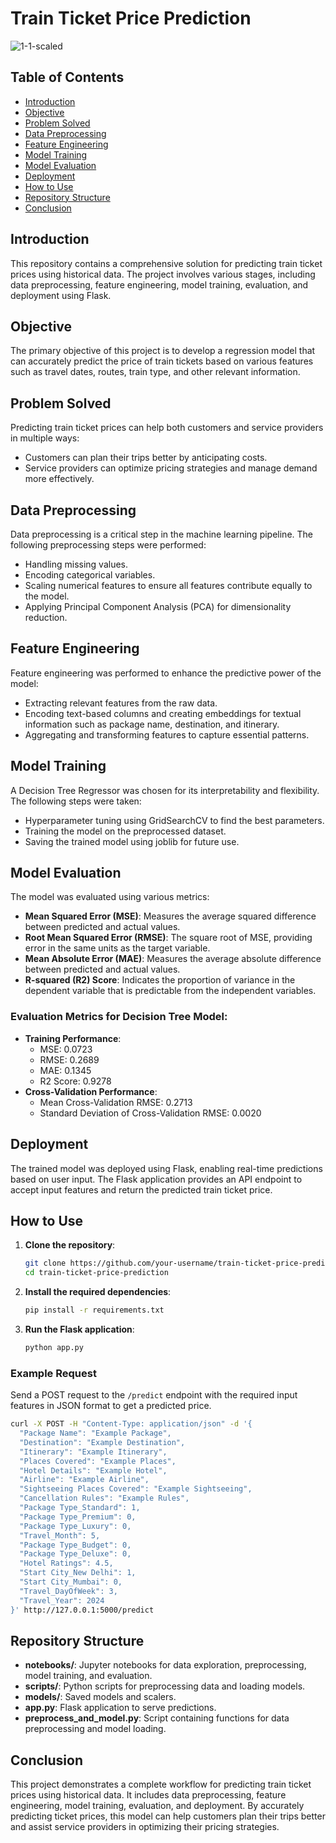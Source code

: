 # Train Ticket Price Prediction

![1-1-scaled](https://github.com/Asfiya-edu/Train-Ticket-Price-Prediction-using-Machine-Learning/assets/135417984/dff8b293-cc19-4279-9238-d8313616b88c)

## Table of Contents
- [Introduction](#introduction)
- [Objective](#objective)
- [Problem Solved](#problem-solved)
- [Data Preprocessing](#data-preprocessing)
- [Feature Engineering](#feature-engineering)
- [Model Training](#model-training)
- [Model Evaluation](#model-evaluation)
- [Deployment](#deployment)
- [How to Use](#how-to-use)
- [Repository Structure](#repository-structure)
- [Conclusion](#conclusion)

## Introduction
This repository contains a comprehensive solution for predicting train ticket prices using historical data. The project involves various stages, including data preprocessing, feature engineering, model training, evaluation, and deployment using Flask.

## Objective
The primary objective of this project is to develop a regression model that can accurately predict the price of train tickets based on various features such as travel dates, routes, train type, and other relevant information.

## Problem Solved
Predicting train ticket prices can help both customers and service providers in multiple ways:
- Customers can plan their trips better by anticipating costs.
- Service providers can optimize pricing strategies and manage demand more effectively.

## Data Preprocessing
Data preprocessing is a critical step in the machine learning pipeline. The following preprocessing steps were performed:
- Handling missing values.
- Encoding categorical variables.
- Scaling numerical features to ensure all features contribute equally to the model.
- Applying Principal Component Analysis (PCA) for dimensionality reduction.

## Feature Engineering
Feature engineering was performed to enhance the predictive power of the model:
- Extracting relevant features from the raw data.
- Encoding text-based columns and creating embeddings for textual information such as package name, destination, and itinerary.
- Aggregating and transforming features to capture essential patterns.

## Model Training
A Decision Tree Regressor was chosen for its interpretability and flexibility. The following steps were taken:
- Hyperparameter tuning using GridSearchCV to find the best parameters.
- Training the model on the preprocessed dataset.
- Saving the trained model using joblib for future use.

## Model Evaluation
The model was evaluated using various metrics:
- **Mean Squared Error (MSE)**: Measures the average squared difference between predicted and actual values.
- **Root Mean Squared Error (RMSE)**: The square root of MSE, providing error in the same units as the target variable.
- **Mean Absolute Error (MAE)**: Measures the average absolute difference between predicted and actual values.
- **R-squared (R2) Score**: Indicates the proportion of variance in the dependent variable that is predictable from the independent variables.

### Evaluation Metrics for Decision Tree Model:
- **Training Performance**:
  - MSE: 0.0723
  - RMSE: 0.2689
  - MAE: 0.1345
  - R2 Score: 0.9278
- **Cross-Validation Performance**:
  - Mean Cross-Validation RMSE: 0.2713
  - Standard Deviation of Cross-Validation RMSE: 0.0020

## Deployment
The trained model was deployed using Flask, enabling real-time predictions based on user input. The Flask application provides an API endpoint to accept input features and return the predicted train ticket price.

## How to Use
1. **Clone the repository**:
   ```bash
   git clone https://github.com/your-username/train-ticket-price-prediction.git
   cd train-ticket-price-prediction
   ```
2. **Install the required dependencies**:
   ```bash
   pip install -r requirements.txt
   ```
3. **Run the Flask application**:
   ```bash
   python app.py
   ```

### Example Request
Send a POST request to the `/predict` endpoint with the required input features in JSON format to get a predicted price.

```bash
curl -X POST -H "Content-Type: application/json" -d '{
  "Package Name": "Example Package",
  "Destination": "Example Destination",
  "Itinerary": "Example Itinerary",
  "Places Covered": "Example Places",
  "Hotel Details": "Example Hotel",
  "Airline": "Example Airline",
  "Sightseeing Places Covered": "Example Sightseeing",
  "Cancellation Rules": "Example Rules",
  "Package Type_Standard": 1,
  "Package Type_Premium": 0,
  "Package Type_Luxury": 0,
  "Travel_Month": 5,
  "Package Type_Budget": 0,
  "Package Type_Deluxe": 0,
  "Hotel Ratings": 4.5,
  "Start City_New Delhi": 1,
  "Start City_Mumbai": 0,
  "Travel_DayOfWeek": 3,
  "Travel_Year": 2024
}' http://127.0.0.1:5000/predict
```

## Repository Structure
- **notebooks/**: Jupyter notebooks for data exploration, preprocessing, model training, and evaluation.
- **scripts/**: Python scripts for preprocessing data and loading models.
- **models/**: Saved models and scalers.
- **app.py**: Flask application to serve predictions.
- **preprocess_and_model.py**: Script containing functions for data preprocessing and model loading.

## Conclusion
This project demonstrates a complete workflow for predicting train ticket prices using historical data. It includes data preprocessing, feature engineering, model training, evaluation, and deployment. By accurately predicting ticket prices, this model can help customers plan their trips better and assist service providers in optimizing their pricing strategies.
